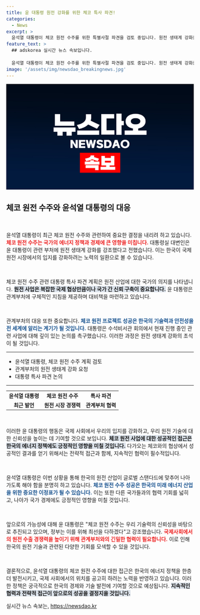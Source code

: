 ```yaml
---
title: 윤 대통령 원전 강화를 위한 체코 특사 파견!
categories:
  - News
excerpt: >
  윤석열 대통령이 체코 원전 수주를 위한 특별사절 파견을 검토 중입니다. 원전 생태계 강화를 위해 관계부처에 긴급 지시를 내렸는데, 이번 결정이 가져올 긍정적인 변화에 귀추가 주목됩니다!
feature_text: >
  ## adskorea 실시간 뉴스 속보입니다.

  윤석열 대통령이 체코 원전 수주를 위한 특별사절 파견을 검토 중입니다. 원전 생태계 강화를 위해 관계부처에 긴급 지시를 내렸는데, 이번 결정이 가져올 긍정적인 변화에 귀추가 주목됩니다!
image: '/assets/img/newsdao_breakingnews.jpg'
---
```


<p><img src="/assets/img/newsdao_breakingnews.jpg" alt="adskorea 속보" /></p>

<h2 data-ke-size="size26">체코 원전 수주와 윤석열 대통령의 대응</h2>

<p data-ke-size="size16">&nbsp;</p>

<p>윤석열 대통령이 최근 체코 원전 수주와 관련하여 중요한 결정을 내리려 하고 있습니다. <b><span style="color: #ee2323;">체코 원전 수주는 국가의 에너지 정책과 경제에 큰 영향을 미칩니다.</span></b> 대통령실 대변인은 윤 대통령이 관련 부처에 원전 생태계 강화를 강조했다고 전했습니다. 이는 한국이 국제 원전 시장에서의 입지를 강화하려는 노력의 일환으로 볼 수 있습니다. </p>

<p data-ke-size="size16">&nbsp;</p>

<p>체코 원전 수주 관련 대통령 특사 파견 계획은 원전 산업에 대한 국가의 의지를 나타냅니다. <b><span style="background-color: #21538527;">원전 사업은 복잡한 국제 협상만큼이나 국가 간 신뢰 구축이 중요합니다.</span></b> 윤 대통령은 관계부처에 구체적인 지침을 제공하며 대비책을 마련하고 있습니다. </p>

<p data-ke-size="size16">&nbsp;</p>

<p>관계부처의 대응 또한 중요합니다. <b><span style="color: #1a5490;">체코 원전 프로젝트 성공은 한국의 기술력과 안전성을 전 세계에 알리는 계기가 될 것입니다.</span></b> 대통령은 수석비서관 회의에서 현재 진행 중인 관련 사업에 대해 깊이 있는 논의를 촉구했습니다. 이러한 과정은 원전 생태계 강화의 초석이 될 것입니다. </p>

<hr>

<ul>
  <li>윤석열 대통령, 체코 원전 수주 계획 검토</li>
  <li>관계부처의 원전 생태계 강화 요청</li>
  <li>대통령 특사 파견 논의</li>
</ul>

<hr>

<table style="width: 100%; border-collapse: collapse;">
  <tr>
    <td style="text-align: center; height: 17px;"><b>윤석열 대통령</b></td>
    <td style="text-align: center; height: 17px;"><b>체코 원전 수주</b></td>
    <td style="text-align: center; height: 17px;"><b>특사 파견</b></td>
  </tr>
  <tr>
    <td style="text-align: center; height: 17px;"><b>최근 발언</b></td>
    <td style="text-align: center; height: 17px;"><b>원전 시장 경쟁력</b></td>
    <td style="text-align: center; height: 17px;"><b>관계부처 협력</b></td>
  </tr>
</table>

<p data-ke-size="size16">&nbsp;</p>

<p>이러한 윤 대통령의 행동은 국제 사회에서 우리의 입지를 강화하고, 우리 원전 기술에 대한 신뢰성을 높이는 데 기여할 것으로 보입니다. <b><span style="background-color: #21538527;">체코 원전 사업에 대한 성공적인 접근은 한국의 에너지 정책에도 긍정적인 영향을 미칠 것입니다.</span></b> 다가오는 체코와의 협상에서 성공적인 결과를 얻기 위해서는 전략적 접근과 함께, 지속적인 협력이 필수적입니다. </p>

<p data-ke-size="size16">&nbsp;</p>

<p>윤석열 대통령은 이번 상황을 통해 한국의 원전 산업이 글로벌 스탠다드에 맞추어 나아가도록 해야 함을 분명히 하고 있습니다. <b><span style="color: #1a5490;">체코 원전 수주 성공은 한국의 미래 에너지 산업을 위한 중요한 이정표가 될 수 있습니다.</span></b> 이는 또한 다른 국가들과의 협력 기회를 넓히고, 나아가 국가 경제에도 긍정적인 영향을 미칠 것입니다. </p>

<p data-ke-size="size16">&nbsp;</p>

<p>앞으로의 가능성에 대해 윤 대통령은 "체코 원전 수주는 우리 기술력의 신뢰성을 바탕으로 추진되고 있으며, 정부는 이를 위해 최선을 다하겠다"고 강조했습니다. <b><span style="color: #ee2323;">국제사회에서의 원전 수출 경쟁력을 높이기 위해 관계부처와의 긴밀한 협력이 필요합니다.</span></b> 이로 인해 한국의 원전 기술과 관련된 다양한 기회를 모색할 수 있을 것입니다. </p>

<p data-ke-size="size16">&nbsp;</p>

<p>결론적으로, 윤석열 대통령의 체코 원전 수주에 대한 접근은 한국의 에너지 정책을 한층 더 발전시키고, 국제 사회에서의 위치를 공고히 하려는 노력을 반영하고 있습니다. 이러한 정책은 궁극적으로 한국의 경제와 기술 발전에 기여할 것으로 예상됩니다. <b><span style="background-color: #21538527;">지속적인 협력과 전략적 접근이 앞으로의 성공을 결정지을 것입니다.</span></b></p>
실시간 뉴스 속보는, <a href="https://newsdao.kr" rel="dofollow">https://newsdao.kr</a>


